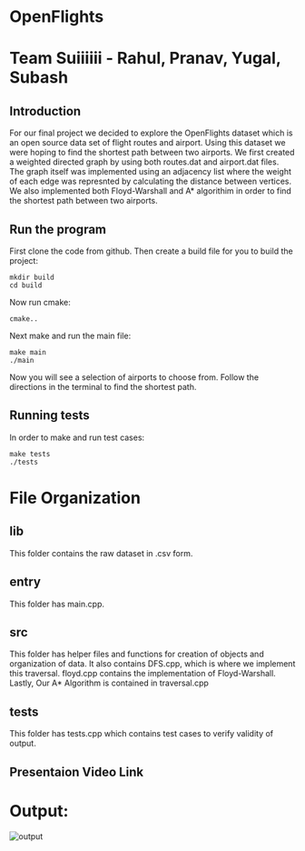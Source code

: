 # OpenFlights
# Team Suiiiiii - Rahul, Pranav, Yugal, Subash

## Introduction
For our final project we decided to explore the OpenFlights dataset which is an open source data set of flight routes and airport. Using this dataset we were hoping to find the shortest path between two airports. We first created a weighted directed graph by using both routes.dat and airport.dat files. The graph itself was implemented using an adjacency list where the weight of each edge was represnted by calculating the distance between vertices. We also implemented both Floyd-Warshall and A* algorithim in order to find the shortest path between two airports.

## Run the program
First clone the code from github.
Then create a build file for you to build the project:
```
mkdir build
cd build
```

Now run cmake:
```
cmake..
```

Next make and run the main file:
```
make main
./main
```

Now you will see a selection of airports to choose from. Follow the directions in the terminal to find the shortest path.
## Running tests
In order to make and run test cases:
```
make tests
./tests
```


# File Organization

## lib
This folder contains the raw dataset in .csv form.

## entry
This folder has main.cpp.

## src
This folder has helper files and functions for creation of objects and organization of data.
It also contains DFS.cpp, which is where we implement this traversal.
floyd.cpp contains the implementation of Floyd-Warshall.
Lastly, Our A* Algorithm is contained in traversal.cpp


## tests
This folder has tests.cpp which contains test cases to verify validity of output.

## Presentaion Video Link

# Output:
![output](https://user-images.githubusercontent.com/90521146/207231862-140d0f33-e620-42b4-a577-7d16d64fcdec.png)